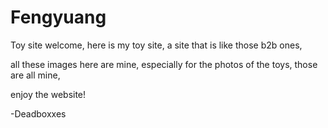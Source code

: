 # Fengyuang
Toy site
welcome, here is my toy site, a site that is like those b2b ones,

all these images here are mine, especially for the photos of the toys, those are all mine,


enjoy the website!

-Deadboxxes
